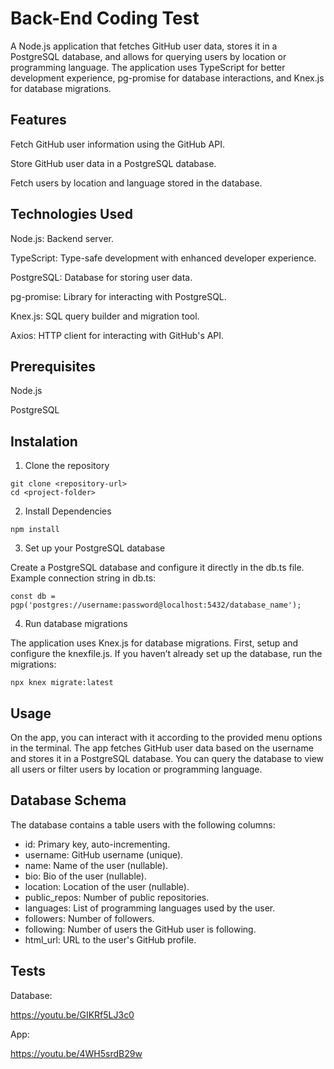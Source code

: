 # Back-End Coding Test
A Node.js application that fetches GitHub user data, stores it in a PostgreSQL database, and allows for querying users by location or programming language. 
The application uses TypeScript for better development experience, pg-promise for database interactions, and Knex.js for database migrations.

## Features
Fetch GitHub user information using the GitHub API.

Store GitHub user data in a PostgreSQL database.

Fetch users by location and language stored in the database.

## Technologies Used
Node.js: Backend server.

TypeScript: Type-safe development with enhanced developer experience.

PostgreSQL: Database for storing user data.

pg-promise: Library for interacting with PostgreSQL.

Knex.js: SQL query builder and migration tool.

Axios: HTTP client for interacting with GitHub's API.

## Prerequisites
Node.js

PostgreSQL

## Instalation
1. Clone the repository

```
git clone <repository-url>
cd <project-folder>
```

2. Install Dependencies

```
npm install
```

3. Set up your PostgreSQL database

Create a PostgreSQL database and configure it directly in the db.ts file. Example connection string in db.ts:

```
const db = pgp('postgres://username:password@localhost:5432/database_name');
```

4. Run database migrations

The application uses Knex.js for database migrations. First, setup and configure the knexfile.js. If you haven’t already set up the database, run the migrations:

```
npx knex migrate:latest
```

## Usage

On the app, you can interact with it according to the provided menu options in the terminal. The app fetches GitHub user data based on the username and stores it in a PostgreSQL database. You can query the database to view all users or filter users by location or programming language.

## Database Schema

The database contains a table users with the following columns:

* id: Primary key, auto-incrementing.
* username: GitHub username (unique).
* name: Name of the user (nullable).
* bio: Bio of the user (nullable).
* location: Location of the user (nullable).
* public_repos: Number of public repositories.
* languages: List of programming languages used by the user.
* followers: Number of followers.
* following: Number of users the GitHub user is following.
* html_url: URL to the user's GitHub profile.

## Tests

Database:

https://youtu.be/GIKRf5LJ3c0

App:

https://youtu.be/4WH5srdB29w
